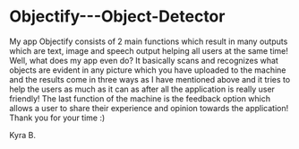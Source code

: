 # Objectify---Object-Detector
My app Objectify consists of 2 main functions which result in many outputs which are text, image and speech output helping all users at the same time! Well, what does my app even do? It basically scans and recognizes what objects are evident in any picture which you have uploaded to the machine and the results come in three ways as I have mentioned above and it tries to help the users as much as it can as after all the application is really user friendly! The last function of the machine is the feedback option which allows a user to share their experience and opinion towards the application! Thank you for your time :)

Kyra B.

